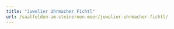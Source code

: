 ```yaml
---
title: "Juwelier Uhrmacher Fichtl"
url: /saalfelden-am-steinernen-meer/juwelier-uhrmacher-fichtl/
---
```

